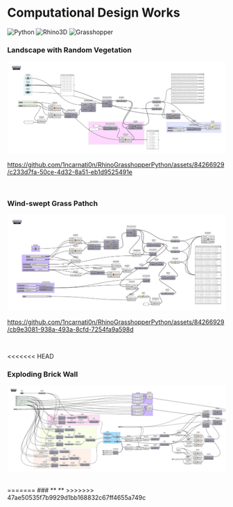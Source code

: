 # Computational Design Works

![Python](https://img.shields.io/badge/Python-ffe74a.svg?style=flat&logo=Python&logoColor=blue) 
![Rhino3D](https://img.shields.io/badge/Rhinoceros-363636.svg?style=flat&logo=Rhinoceros&logoColor=white) 
![Grasshopper](https://img.shields.io/badge/Grasshopper-green.svg?style=flat&logo=Grasshopper&logoColor=)


### **Landscape with Random Vegetation**
<p align='center'><img src="assets/E_21.png" width="920"></p>

https://github.com/1ncarnati0n/RhinoGrasshopperPython/assets/84266929/c233d7fa-50ce-4d32-8a51-eb1d9525491e

<br>

### **Wind-swept Grass Pathch**
<p align='center'><img src="assets/E_22.png" width="920"></p>

https://github.com/1ncarnati0n/RhinoGrasshopperPython/assets/84266929/cb9e3081-938a-493a-8cfd-7254fa9a598d

<br>

<<<<<<< HEAD
### **Exploding Brick Wall**
<p align='center'><img src="assets/E_24.png" width="920"></p>

<br>
=======
### ** **
>>>>>>> 47ae50535f7b9929d1bb168832c67ff4655a749c
